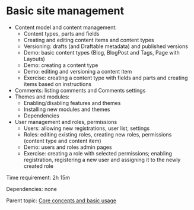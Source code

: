 # Basic site management



- Content model and content management:
	- Content types, parts and fields
	- Creating and editing content items and content types
	- Versioning: drafts (and Draftable metadata) and published versions
	- Demo: basic content types (Blog, BlogPost and Tags, Page with Layouts)
	- Demo: creating a content type
	- Demo: editing and versioning a content item
	- Exercise: creating a content type with fields and parts and creating items based on instructions
- Comments: listing comments and Comments settings
- Themes and modules:
	- Enabling/disabling features and themes
	- Installing new modules and themes
	- Dependencies
- User management and roles, permissions
	- Users: allowing new registrations, user list, settings
	- Roles: editing existing roles, creating new roles, permissions (content type and content item)
	- Demo: users and roles admin pages
	- Exercise: creating a role with selected permissions; enabling registration, registering a new user and assigning it to the newly created role

Time requirement: 2h 15m

Dependencies: none

Parent topic: [Core concepts and basic usage](./)